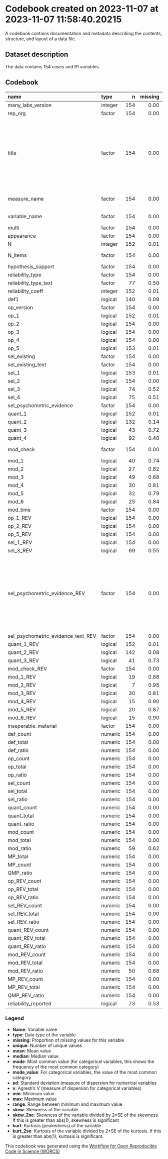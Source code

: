 Codebook created on 2023-11-07 at 2023-11-07 11:58:40.20215
================

A codebook contains documentation and metadata describing the contents,
structure, and layout of a data file.

## Dataset description

The data contains 154 cases and 91 variables.

## Codebook

| name                               | type    |   n | missing | unique |  mean | median |   mode | mode_value                                                                                                                  |    sd |    v | min |    max |  range |  skew | skew_2se |  kurt | kurt_2se |
|:-----------------------------------|:--------|----:|--------:|-------:|------:|-------:|-------:|:----------------------------------------------------------------------------------------------------------------------------|------:|-----:|----:|-------:|-------:|------:|---------:|------:|---------:|
| many_labs_version                  | integer | 154 |    0.00 |      4 |  3.35 |   3.00 |   3.00 |                                                                                                                             |  0.97 |      |   2 |   5.00 |   3.00 |  0.38 |     0.97 | -0.83 |    -1.07 |
| rep_org                            | factor  | 154 |    0.00 |      3 |       |        |  77.00 | Original                                                                                                                    |       | 0.50 |     |        |        |       |          |       |          |
| title                              | factor  | 154 |    0.00 |    119 |       |        |   4.00 | Increasing and Decreasing Motor and Cognitive Output: A Model of General Action and Inaction Goals                          |       | 0.99 |     |        |        |       |          |       |          |
| measure_name                       | factor  | 154 |    0.00 |    153 |       |        |   2.00 | moral foundation questionnaire                                                                                              |       | 0.99 |     |        |        |       |          |       |          |
| variable_name                      | factor  | 154 |    0.00 |    125 |       |        |   4.00 | framing effect                                                                                                              |       | 0.99 |     |        |        |       |          |       |          |
| multi                              | factor  | 154 |    0.00 |      3 |       |        | 123.00 | False                                                                                                                       |       | 0.32 |     |        |        |       |          |       |          |
| appearance                         | factor  | 154 |    0.00 |      5 |       |        | 113.00 | 1                                                                                                                           |       | 0.41 |     |        |        |       |          |       |          |
| N                                  | integer | 152 |    0.01 |    108 | 54.86 |  52.50 |  52.50 |                                                                                                                             | 31.49 |      |   1 | 109.00 | 108.00 |  0.05 |     0.14 | -1.20 |    -1.53 |
| N_items                            | factor  | 154 |    0.00 |      4 |       |        |  73.00 | multiple item measure                                                                                                       |       | 0.55 |     |        |        |       |          |       |          |
| hypothesis_support                 | factor  | 154 |    0.00 |      4 |       |        |  80.00 | No                                                                                                                          |       | 0.53 |     |        |        |       |          |       |          |
| reliability_type                   | factor  | 154 |    0.00 |      6 |       |        |  78.00 |                                                                                                                             |       | 0.59 |     |        |        |       |          |       |          |
| reliability_type_text              | factor  |  77 |    0.50 |      4 |       |        |  77.00 |                                                                                                                             |       | 0.05 |     |        |        |       |          |       |          |
| reliability_coeff                  | integer | 152 |    0.01 |     15 |  2.01 |   1.00 |   1.00 |                                                                                                                             |  3.39 |      |   1 |  18.00 |  17.00 |  3.34 |     8.50 | 10.07 |    12.88 |
| def1                               | logical | 140 |    0.09 |      3 |       |        |  92.00 | TRUE                                                                                                                        |       | 0.45 |     |        |        |       |          |       |          |
| op_version                         | factor  | 154 |    0.00 |     24 |       |        | 132.00 |                                                                                                                             |       | 0.26 |     |        |        |       |          |       |          |
| op_1                               | logical | 152 |    0.01 |      3 |       |        | 118.00 | TRUE                                                                                                                        |       | 0.35 |     |        |        |       |          |       |          |
| op_2                               | logical | 154 |    0.00 |      3 |       |        |  88.00 | TRUE                                                                                                                        |       | 0.49 |     |        |        |       |          |       |          |
| op_3                               | logical | 154 |    0.00 |      3 |       |        | 131.00 | TRUE                                                                                                                        |       | 0.25 |     |        |        |       |          |       |          |
| op_4                               | logical | 154 |    0.00 |      3 |       |        | 114.00 | TRUE                                                                                                                        |       | 0.38 |     |        |        |       |          |       |          |
| op_5                               | logical | 153 |    0.01 |      3 |       |        |  94.00 | TRUE                                                                                                                        |       | 0.47 |     |        |        |       |          |       |          |
| sel_existing                       | factor  | 154 |    0.00 |      4 |       |        | 101.00 | True, namely:                                                                                                               |       | 0.50 |     |        |        |       |          |       |          |
| sel_existing_text                  | factor  | 154 |    0.00 |    101 |       |        |  53.00 |                                                                                                                             |       | 0.88 |     |        |        |       |          |       |          |
| sel_1                              | logical | 153 |    0.01 |      3 |       |        |  99.00 | TRUE                                                                                                                        |       | 0.46 |     |        |        |       |          |       |          |
| sel_2                              | logical | 154 |    0.00 |      3 |       |        | 106.00 | TRUE                                                                                                                        |       | 0.43 |     |        |        |       |          |       |          |
| sel_3                              | logical |  74 |    0.52 |      3 |       |        |  80.00 |                                                                                                                             |       | 0.08 |     |        |        |       |          |       |          |
| sel_4                              | logical |  75 |    0.51 |      3 |       |        |  79.00 |                                                                                                                             |       | 0.27 |     |        |        |       |          |       |          |
| sel_psychometric_evidence          | factor  | 154 |    0.00 |      4 |       |        |  76.00 | None                                                                                                                        |       | 0.51 |     |        |        |       |          |       |          |
| quant_1                            | logical | 152 |    0.01 |      3 |       |        | 130.00 | TRUE                                                                                                                        |       | 0.25 |     |        |        |       |          |       |          |
| quant_2                            | logical | 132 |    0.14 |      3 |       |        | 102.00 | TRUE                                                                                                                        |       | 0.35 |     |        |        |       |          |       |          |
| quant_3                            | logical |  43 |    0.72 |      3 |       |        | 111.00 |                                                                                                                             |       | 0.48 |     |        |        |       |          |       |          |
| quant_4                            | logical |  92 |    0.40 |      3 |       |        |  62.00 |                                                                                                                             |       | 0.50 |     |        |        |       |          |       |          |
| mod_check                          | factor  | 154 |    0.00 |      4 |       |        |  63.00 | None Reported                                                                                                               |       | 0.64 |     |        |        |       |          |       |          |
| mod_1                              | logical |  40 |    0.74 |      3 |       |        | 114.00 |                                                                                                                             |       | 0.48 |     |        |        |       |          |       |          |
| mod_2                              | logical |  27 |    0.82 |      3 |       |        | 127.00 |                                                                                                                             |       | 0.30 |     |        |        |       |          |       |          |
| mod_3                              | logical |  49 |    0.68 |      3 |       |        | 105.00 |                                                                                                                             |       | 0.49 |     |        |        |       |          |       |          |
| mod_4                              | logical |  30 |    0.81 |      3 |       |        | 124.00 |                                                                                                                             |       | 0.18 |     |        |        |       |          |       |          |
| mod_5                              | logical |  32 |    0.79 |      3 |       |        | 122.00 |                                                                                                                             |       | 0.34 |     |        |        |       |          |       |          |
| mod_6                              | logical |  25 |    0.84 |      3 |       |        | 129.00 |                                                                                                                             |       | 0.48 |     |        |        |       |          |       |          |
| mod_time                           | factor  | 154 |    0.00 |      5 |       |        |  91.00 |                                                                                                                             |       | 0.50 |     |        |        |       |          |       |          |
| op_1_REV                           | logical | 154 |    0.00 |      3 |       |        | 147.00 | TRUE                                                                                                                        |       | 0.09 |     |        |        |       |          |       |          |
| op_2_REV                           | logical | 154 |    0.00 |      3 |       |        | 127.00 | TRUE                                                                                                                        |       | 0.29 |     |        |        |       |          |       |          |
| op_5_REV                           | logical | 154 |    0.00 |      3 |       |        | 104.00 | TRUE                                                                                                                        |       | 0.44 |     |        |        |       |          |       |          |
| sel_1_REV                          | logical | 154 |    0.00 |      3 |       |        | 149.00 | TRUE                                                                                                                        |       | 0.06 |     |        |        |       |          |       |          |
| sel_3_REV                          | logical |  69 |    0.55 |      3 |       |        |  85.00 |                                                                                                                             |       | 0.31 |     |        |        |       |          |       |          |
| sel_psychometric_evidence_REV      | factor  | 154 |    0.00 |      5 |       |        |  85.00 | Not Apllicable (only report this if psychometric evidence would not be possible for this measure, otherwise report as None) |       | 0.55 |     |        |        |       |          |       |          |
| sel_psychometric_evidence_text_REV | factor  | 154 |    0.00 |      7 |       |        | 145.00 |                                                                                                                             |       | 0.11 |     |        |        |       |          |       |          |
| quant_1_REV                        | logical | 152 |    0.01 |      3 |       |        | 137.00 | TRUE                                                                                                                        |       | 0.18 |     |        |        |       |          |       |          |
| quant_2_REV                        | logical | 142 |    0.08 |      3 |       |        | 125.00 | TRUE                                                                                                                        |       | 0.21 |     |        |        |       |          |       |          |
| quant_3_REV                        | logical |  41 |    0.73 |      3 |       |        | 113.00 |                                                                                                                             |       | 0.50 |     |        |        |       |          |       |          |
| mod_check_REV                      | factor  | 154 |    0.00 |      4 |       |        | 101.00 | False                                                                                                                       |       | 0.46 |     |        |        |       |          |       |          |
| mod_1_REV                          | logical |  19 |    0.88 |      2 |       |        | 135.00 |                                                                                                                             |       | 0.00 |     |        |        |       |          |       |          |
| mod_2_REV                          | logical |   7 |    0.95 |      3 |       |        | 147.00 |                                                                                                                             |       | 0.24 |     |        |        |       |          |       |          |
| mod_3_REV                          | logical |  30 |    0.81 |      3 |       |        | 124.00 |                                                                                                                             |       | 0.06 |     |        |        |       |          |       |          |
| mod_4_REV                          | logical |  15 |    0.90 |      3 |       |        | 139.00 |                                                                                                                             |       | 0.23 |     |        |        |       |          |       |          |
| mod_5_REV                          | logical |  20 |    0.87 |      3 |       |        | 134.00 |                                                                                                                             |       | 0.26 |     |        |        |       |          |       |          |
| mod_6_REV                          | logical |  15 |    0.90 |      3 |       |        | 139.00 |                                                                                                                             |       | 0.44 |     |        |        |       |          |       |          |
| inseperable_material               | factor  | 154 |    0.00 |      3 |       |        |  82.00 | True                                                                                                                        |       | 0.50 |     |        |        |       |          |       |          |
| def_count                          | numeric | 154 |    0.00 |      2 |  0.60 |   1.00 |   1.00 |                                                                                                                             |  0.49 |      |   0 |   1.00 |   1.00 | -0.39 |    -1.01 | -1.86 |    -2.39 |
| def_total                          | numeric | 154 |    0.00 |      2 |  0.91 |   1.00 |   1.00 |                                                                                                                             |  0.29 |      |   0 |   1.00 |   1.00 | -2.82 |    -7.21 |  5.98 |     7.70 |
| def_ratio                          | numeric | 154 |    0.00 |      2 |  0.31 |   0.00 |   0.00 |                                                                                                                             |  0.46 |      |   0 |   1.00 |   1.00 |  0.81 |     2.06 | -1.36 |    -1.75 |
| op_count                           | numeric | 154 |    0.00 |      6 |  3.54 |   4.00 |   4.00 |                                                                                                                             |  1.25 |      |   0 |   5.00 |   5.00 | -0.65 |    -1.67 | -0.43 |    -0.56 |
| op_total                           | numeric | 154 |    0.00 |      2 |  4.98 |   5.00 |   5.00 |                                                                                                                             |  0.14 |      |   4 |   5.00 |   1.00 | -6.89 |   -17.61 | 45.71 |    58.82 |
| op_ratio                           | numeric | 154 |    0.00 |      8 |  0.29 |   0.20 |   0.20 |                                                                                                                             |  0.25 |      |   0 |   1.00 |   1.00 |  0.67 |     1.71 | -0.41 |    -0.53 |
| sel_count                          | numeric | 154 |    0.00 |      5 |  1.43 |   2.00 |   2.00 |                                                                                                                             |  0.91 |      |   0 |   4.00 |   4.00 | -0.02 |    -0.05 | -0.41 |    -0.53 |
| sel_total                          | numeric | 154 |    0.00 |      4 |  2.96 |   2.00 |   2.00 |                                                                                                                             |  1.01 |      |   1 |   4.00 |   3.00 |  0.04 |     0.10 | -1.95 |    -2.51 |
| sel_ratio                          | numeric | 154 |    0.00 |      6 |  0.47 |   0.50 |   0.50 |                                                                                                                             |  0.36 |      |   0 |   1.00 |   1.00 |  0.01 |     0.02 | -1.26 |    -1.62 |
| quant_count                        | numeric | 154 |    0.00 |      5 |  1.94 |   2.00 |   2.00 |                                                                                                                             |  0.93 |      |   0 |   4.00 |   4.00 |  0.11 |     0.29 |  0.24 |     0.30 |
| quant_total                        | numeric | 154 |    0.00 |      4 |  2.72 |   2.50 |   2.50 |                                                                                                                             |  0.90 |      |   1 |   4.00 |   3.00 |  0.25 |     0.63 | -1.20 |    -1.54 |
| quant_ratio                        | numeric | 154 |    0.00 |      7 |  0.23 |   0.00 |   0.00 |                                                                                                                             |  0.32 |      |   0 |   1.00 |   1.00 |  1.08 |     2.76 | -0.06 |    -0.08 |
| mod_count                          | numeric | 154 |    0.00 |      5 |  0.57 |   0.00 |   0.00 |                                                                                                                             |  0.99 |      |   0 |   4.00 |   4.00 |  1.73 |     4.44 |  2.34 |     3.01 |
| mod_total                          | numeric | 154 |    0.00 |      7 |  1.32 |   0.00 |   0.00 |                                                                                                                             |  1.86 |      |   0 |   6.00 |   6.00 |  0.98 |     2.50 | -0.54 |    -0.69 |
| mod_ratio                          | numeric |  59 |    0.62 |     10 |  0.59 |   0.60 |   0.60 |                                                                                                                             |  0.27 |      |   0 |   1.00 |   1.00 | -0.30 |    -0.49 | -0.13 |    -0.10 |
| MP_total                           | numeric | 154 |    0.00 |     13 | 12.89 |  13.00 |  13.00 |                                                                                                                             |  2.66 |      |   8 |  20.00 |  12.00 |  0.35 |     0.89 | -0.53 |    -0.69 |
| MP_count                           | numeric | 154 |    0.00 |     14 |  8.08 |   8.50 |   8.50 |                                                                                                                             |  2.71 |      |   1 |  15.00 |  14.00 | -0.25 |    -0.65 | -0.40 |    -0.52 |
| QMP_ratio                          | numeric | 154 |    0.00 |     53 |  0.36 |   0.33 |   0.33 |                                                                                                                             |  0.20 |      |   0 |   0.92 |   0.92 |  0.37 |     0.95 | -0.44 |    -0.57 |
| op_REV_count                       | numeric | 154 |    0.00 |      5 |  4.05 |   4.00 |   4.00 |                                                                                                                             |  1.06 |      |   1 |   5.00 |   4.00 | -0.87 |    -2.22 | -0.15 |    -0.19 |
| op_REV_total                       | numeric | 154 |    0.00 |      1 |  5.00 |   5.00 |   5.00 |                                                                                                                             |  0.00 |      |   5 |   5.00 |   0.00 |       |          |       |          |
| op_REV_ratio                       | numeric | 154 |    0.00 |      5 |  0.19 |   0.20 |   0.20 |                                                                                                                             |  0.21 |      |   0 |   0.80 |   0.80 |  0.87 |     2.22 | -0.15 |    -0.19 |
| sel_REV_count                      | numeric | 154 |    0.00 |      5 |  1.82 |   2.00 |   2.00 |                                                                                                                             |  0.73 |      |   0 |   4.00 |   4.00 |  0.90 |     2.29 |  1.75 |     2.25 |
| sel_REV_total                      | numeric | 154 |    0.00 |      3 |  2.94 |   3.00 |   3.00 |                                                                                                                             |  0.95 |      |   2 |   4.00 |   2.00 |  0.13 |     0.33 | -1.90 |    -2.44 |
| sel_REV_ratio                      | numeric | 154 |    0.00 |      7 |  0.33 |   0.50 |   0.50 |                                                                                                                             |  0.29 |      |   0 |   1.00 |   1.00 |  0.06 |     0.14 | -1.46 |    -1.87 |
| quant_REV_count                    | numeric | 154 |    0.00 |      5 |  2.16 |   2.00 |   2.00 |                                                                                                                             |  0.80 |      |   0 |   4.00 |   4.00 |  0.23 |     0.58 |  0.59 |     0.76 |
| quant_REV_total                    | numeric | 154 |    0.00 |      4 |  2.77 |   3.00 |   3.00 |                                                                                                                             |  0.87 |      |   1 |   4.00 |   3.00 |  0.22 |     0.56 | -1.26 |    -1.62 |
| quant_REV_ratio                    | numeric | 154 |    0.00 |      7 |  0.18 |   0.00 |   0.00 |                                                                                                                             |  0.26 |      |   0 |   1.00 |   1.00 |  1.28 |     3.28 |  0.70 |     0.90 |
| mod_REV_count                      | numeric | 154 |    0.00 |      5 |  0.61 |   0.00 |   0.00 |                                                                                                                             |  1.01 |      |   0 |   4.00 |   4.00 |  1.47 |     3.75 |  1.18 |     1.52 |
| mod_REV_total                      | numeric | 154 |    0.00 |      5 |  0.69 |   0.00 |   0.00 |                                                                                                                             |  1.12 |      |   0 |   4.00 |   4.00 |  1.44 |     3.68 |  1.04 |     1.34 |
| mod_REV_ratio                      | numeric |  50 |    0.68 |      6 |  0.10 |   0.00 |   0.00 |                                                                                                                             |  0.24 |      |   0 |   1.00 |   1.00 |  2.48 |     3.68 |  5.90 |     4.46 |
| MP_REV_count                       | numeric | 154 |    0.00 |     11 |  9.23 |   9.00 |   9.00 |                                                                                                                             |  2.30 |      |   4 |  14.00 |  10.00 | -0.12 |    -0.29 | -0.35 |    -0.45 |
| MP_REV_total                       | numeric | 154 |    0.00 |      9 | 12.31 |  12.00 |  12.00 |                                                                                                                             |  2.13 |      |   9 |  17.00 |   8.00 |  0.20 |     0.51 | -1.05 |    -1.35 |
| QMP_REV_ratio                      | numeric | 154 |    0.00 |     44 |  0.24 |   0.21 |   0.21 |                                                                                                                             |  0.17 |      |   0 |   0.71 |   0.71 |  0.67 |     1.71 | -0.18 |    -0.23 |
| reliability_reported               | logical |  73 |    0.53 |      3 |       |        |  81.00 |                                                                                                                             |       | 0.36 |     |        |        |       |          |       |          |

### Legend

- **Name**: Variable name
- **type**: Data type of the variable
- **missing**: Proportion of missing values for this variable
- **unique**: Number of unique values
- **mean**: Mean value
- **median**: Median value
- **mode**: Most common value (for categorical variables, this shows the
  frequency of the most common category)
- **mode_value**: For categorical variables, the value of the most
  common category
- **sd**: Standard deviation (measure of dispersion for numerical
  variables
- **v**: Agresti’s V (measure of dispersion for categorical variables)
- **min**: Minimum value
- **max**: Maximum value
- **range**: Range between minimum and maximum value
- **skew**: Skewness of the variable
- **skew_2se**: Skewness of the variable divided by 2\*SE of the
  skewness. If this is greater than abs(1), skewness is significant
- **kurt**: Kurtosis (peakedness) of the variable
- **kurt_2se**: Kurtosis of the variable divided by 2\*SE of the
  kurtosis. If this is greater than abs(1), kurtosis is significant.

This codebook was generated using the [Workflow for Open Reproducible
Code in Science (WORCS)](https://osf.io/zcvbs/)
